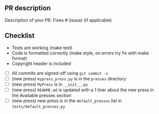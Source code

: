 ## PR description

Description of your PR. Fixes # (issue) (if applicable)

## Checklist

- Tests are working (make test)
- Code is formatted correctly (make style, on errors try fix with make format)
- Copyright header is included
- [ ] All commits are signed-off  using `git commit -s`
- [ ] (new press) `mypress_press.py` is in the `presses` directory
- [ ] (new press) `MyPress` is in `__init__.py` 
- [ ] (new press) `README.md` is updated with a 1 liner about the new press in the Available presses section
- [ ] (new press) new press is in the `default_presses` list in `tests/default_presses.py`
